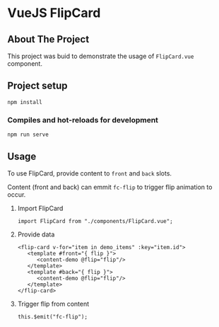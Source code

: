 # VueJS FlipCard
<!-- ABOUT THE PROJECT -->
## About The Project

This project was buid to demonstrate the usage of `FlipCard.vue` component.

## Project setup
```
npm install
```

### Compiles and hot-reloads for development
```
npm run serve
```

<!-- USAGE EXAMPLES -->
## Usage

To use FlipCard, provide content to `front` and `back` slots.

Content (front and back) can emmit `fc-flip` to trigger flip animation to occur.
1. Import FlipCard
   ```JS
   import FlipCard from "./components/FlipCard.vue";
   ```

2. Provide data
   ```JS
   <flip-card v-for="item in demo_items" :key="item.id">
      <template #front="{ flip }">
         <content-demo @flip="flip"/>
      </template>
      <template #back="{ flip }">
         <content-demo @flip="flip"/>
      </template>
   </flip-card>
   ```
  
3. Trigger flip from content
   ```JS
   this.$emit("fc-flip");
   ```
